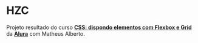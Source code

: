 # HZC
Projeto resultado do curso **[CSS: dispondo elementos com Flexbox e Grid](https://www.alura.com.br/curso-online-css-dispondo-elementos-flexbox-grid)** da **[Alura](https://www.alura.com.br/)** com Matheus Alberto.

